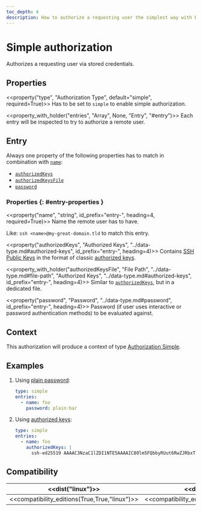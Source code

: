 ```yaml
---
toc_depth: 4
description: How to authorize a requesting user the simplest way with Bifröst.
---
```


# Simple authorization

Authorizes a requesting user via stored credentials.

## Properties

<<property("type", "Authorization Type", default="simple", required=True)>>
Has to be set to `simple` to enable simple authorization.

<<property_with_holder("entries", "Array", None, "Entry", "#entry")>>
Each entry will be inspected to try to authorize a remote user.

## Entry

Always one property of the following properties has to match in combination with [`name`](#entry-property-name):

* [`authorizedKeys`](#entry-property-authorizedKeys)
* [`authorizedKeysFile`](#entry-property-authorizedKeysFile)
* [`password`](#entry-property-password)

### Properties {: #entry-properties }

<<property("name", "string", id_prefix="entry-", heading=4, required=True)>>
Name the remote user has to have.

Like: `ssh <name>@my-great-domain.tld` to match this entry.

<<property("authorizedKeys", "Authorized Keys", "../data-type.md#authorized-keys", id_prefix="entry-", heading=4)>>
Contains [SSH Public Keys](../data-type.md#ssh-public-key) in the format of classic [authorized keys](../data-type.md#authorized-keys).

<<property_with_holder("authorizedKeysFile", "File Path", "../data-type.md#file-path", "Authorized Keys", "../data-type.md#authorized-keys", id_prefix="entry-", heading=4)>>
Similar to [`authorizedKeys`](#entry-property-authorizedKeys), but in a dedicated file.

<<property("password", "Password", "../data-type.md#password", id_prefix="entry-", heading=4)>>
Password (if user uses interactive or password authentication methods) to be evaluated against.

## Context

This authorization will produce a context of type [Authorization Simple](../context/authorization.md#simple).

## Examples

1. Using [plain password](#entry-property-password):
   ```yaml
   type: simple
   entries:
     - name: foo
       password: plain:bar
   ```
2. Using [authorized keys](#entry-property-authorizedKeys):
   ```yaml
   type: simple
   entries:
     - name: foo
       authorizedKeys: |
         ssh-ed25519 AAAAC3NzaC1lZDI1NTE5AAAAIC80lm5FQbbyRUut6RwZJRbxTLO3W4f08ITDi9fA3+jx foo@foo.tld
   ```

## Compatibility

| <<dist("linux")>> | <<dist("windows")>> |
| - | - |
| <<compatibility_editions(True,True,"linux")>> | <<compatibility_editions(True,None,"windows")>> |
